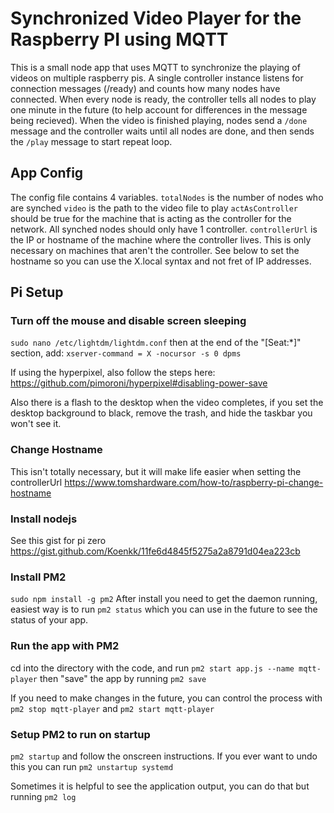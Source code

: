 # Synchronized Video Player for the Raspberry PI using MQTT
This is a small node app that uses MQTT to synchronize the playing of videos on multiple raspberry pis. A single controller instance listens for connection messages (/ready) and counts how many nodes have connected. When every node is ready, the controller tells all nodes to play one minute in the future (to help account for differences in the message being recieved). When the video is finished playing, nodes send a `/done` message and the controller waits until all nodes are done, and then sends the `/play` message to start repeat loop.

## App Config
The config file contains 4 variables. 
`totalNodes` is the number of nodes who are synched
`video` is the path to the video file to play
`actAsController` should be true for the machine that is acting as the controller for the network. All synched nodes should only have 1 controller.
`controllerUrl` is the IP or hostname of the machine where the controller lives. This is only necessary on machines that aren't the controller. See below to set the hostname so you can use the X.local syntax and not fret of IP addresses.


## Pi Setup

### Turn off the mouse and disable screen sleeping
`sudo nano /etc/lightdm/lightdm.conf` then at the end of the "[Seat:*]" section, add: `xserver-command = X -nocursor -s 0 dpms`

If using the hyperpixel, also follow the steps here: https://github.com/pimoroni/hyperpixel#disabling-power-save

Also there is a flash to the desktop when the video completes, if you set the desktop background to black, remove the trash, and hide the taskbar you won't see it.

### Change Hostname
This isn't totally necessary, but it will make life easier when setting the controllerUrl https://www.tomshardware.com/how-to/raspberry-pi-change-hostname


### Install nodejs
See this gist for pi zero https://gist.github.com/Koenkk/11fe6d4845f5275a2a8791d04ea223cb


### Install PM2
`sudo npm install -g pm2`
After install you need to get the daemon running, easiest way is to run `pm2 status` which you can use in the future to see the status of your app.

### Run the app with PM2
cd into the directory with the code, and run `pm2 start app.js --name mqtt-player` then "save" the app by running `pm2 save`

If you need to make changes in the future, you can control the process with `pm2 stop mqtt-player` and `pm2 start mqtt-player`


### Setup PM2 to run on startup
`pm2 startup` and follow the onscreen instructions. If you ever want to undo this you can run `pm2 unstartup systemd`

Sometimes it is helpful to see the application output, you can do that but running `pm2 log`
